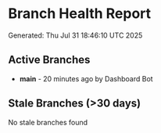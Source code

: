 # Branch Health Report
Generated: Thu Jul 31 18:46:10 UTC 2025

## Active Branches
- **main** - 20 minutes ago by Dashboard Bot

## Stale Branches (>30 days)
No stale branches found
